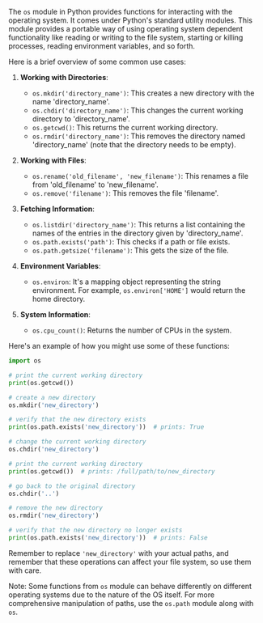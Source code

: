 The `os` module in Python provides functions for interacting with the operating system. It comes under Python's standard utility modules. This module provides a portable way of using operating system dependent functionality like reading or writing to the file system, starting or killing processes, reading environment variables, and so forth.

Here is a brief overview of some common use cases:

1. **Working with Directories**:
   - `os.mkdir('directory_name')`: This creates a new directory with the name 'directory_name'.
   - `os.chdir('directory_name')`: This changes the current working directory to 'directory_name'.
   - `os.getcwd()`: This returns the current working directory.
   - `os.rmdir('directory_name')`: This removes the directory named 'directory_name' (note that the directory needs to be empty).

2. **Working with Files**:
   - `os.rename('old_filename', 'new_filename')`: This renames a file from 'old_filename' to 'new_filename'.
   - `os.remove('filename')`: This removes the file 'filename'.
  
3. **Fetching Information**:
   - `os.listdir('directory_name')`: This returns a list containing the names of the entries in the directory given by 'directory_name'.
   - `os.path.exists('path')`: This checks if a path or file exists.
   - `os.path.getsize('filename')`: This gets the size of the file.

4. **Environment Variables**:
   - `os.environ`: It's a mapping object representing the string environment. For example, `os.environ['HOME']` would return the home directory.

5. **System Information**:
   - `os.cpu_count()`: Returns the number of CPUs in the system.

Here's an example of how you might use some of these functions:

```python
import os

# print the current working directory
print(os.getcwd())

# create a new directory
os.mkdir('new_directory')

# verify that the new directory exists
print(os.path.exists('new_directory'))  # prints: True

# change the current working directory
os.chdir('new_directory')

# print the current working directory
print(os.getcwd())  # prints: /full/path/to/new_directory

# go back to the original directory
os.chdir('..')

# remove the new directory
os.rmdir('new_directory')

# verify that the new directory no longer exists
print(os.path.exists('new_directory'))  # prints: False
```

Remember to replace `'new_directory'` with your actual paths, and remember that these operations can affect your file system, so use them with care.

Note: Some functions from `os` module can behave differently on different operating systems due to the nature of the OS itself. For more comprehensive manipulation of paths, use the `os.path` module along with `os`.